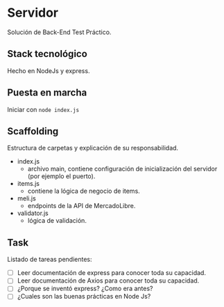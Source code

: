 # Servidor

Solución de Back-End Test Práctico.

## Stack tecnológico

Hecho en NodeJs y express.

## Puesta en marcha

Iniciar con `node index.js`

## Scaffolding

Estructura de carpetas y explicación de su responsabilidad.

- index.js
  - archivo main, contiene configuración de inicialización del servidor (por ejemplo el puerto).
- items.js
  - contiene la lógica de negocio de items.
- meli.js
  - endpoints de la API de MercadoLibre.
- validator.js
  - lógica de validación.

## Task

Listado de tareas pendientes:

- [ ] Leer documentación de express para conocer toda su capacidad.
- [ ] Leer documentación de Axios para conocer toda su capacidad.
- [ ] ¿Porque se inventó express? ¿Como era antes?
- [ ] ¿Cuales son las buenas prácticas en Node Js?

